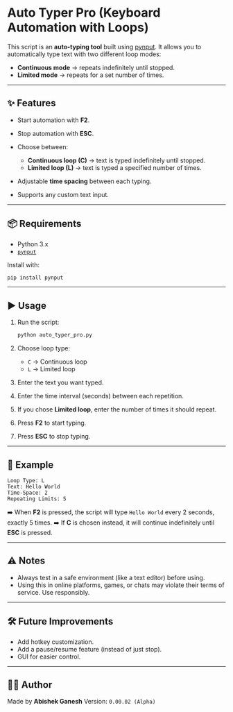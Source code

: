 
# Auto Typer Pro (Keyboard Automation with Loops)

This script is an **auto-typing tool** built using [pynput](https://pypi.org/project/pynput/).
It allows you to automatically type text with two different loop modes:

* **Continuous mode** → repeats indefinitely until stopped.
* **Limited mode** → repeats for a set number of times.

---

## ✨ Features

* Start automation with **F2**.
* Stop automation with **ESC**.
* Choose between:

  * **Continuous loop (C)** → text is typed indefinitely until stopped.
  * **Limited loop (L)** → text is typed a specified number of times.
* Adjustable **time spacing** between each typing.
* Supports any custom text input.

---

## 📦 Requirements

* Python 3.x
* [`pynput`](https://pypi.org/project/pynput/)

Install with:

```bash
pip install pynput
```

---

## ▶️ Usage

1. Run the script:

   ```bash
   python auto_typer_pro.py
   ```
2. Choose loop type:

   * `C` → Continuous loop
   * `L` → Limited loop
3. Enter the text you want typed.
4. Enter the time interval (seconds) between each repetition.
5. If you chose **Limited loop**, enter the number of times it should repeat.
6. Press **F2** to start typing.
7. Press **ESC** to stop typing.

---

## 📖 Example

```text
Loop Type: L
Text: Hello World
Time-Space: 2
Repeating Limits: 5
```

➡️ When **F2** is pressed, the script will type `Hello World` every 2 seconds, exactly 5 times.
➡️ If **C** is chosen instead, it will continue indefinitely until **ESC** is pressed.

---

## ⚠️ Notes

* Always test in a safe environment (like a text editor) before using.
* Using this in online platforms, games, or chats may violate their terms of service. Use responsibly.

---

## 🛠️ Future Improvements

* Add hotkey customization.
* Add a pause/resume feature (instead of just stop).
* GUI for easier control.

---

## 👨‍💻 Author

Made by **Abishek Ganesh**
Version: `0.00.02 (Alpha)`

